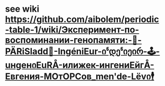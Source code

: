 # see wiki https://github.com/aibolem/periodic-table-1/wiki/Эксперимент-по-воспоминании-генопамяти:-🧠-PÄRiSladd🔌-IngéniEur-იჼდეჼიეირ-🕹-uнgенიЕuRÅ-илижек-ингениЕйгÅ-Евгения-МОтОРСов_men'de-Lёvი🕴
